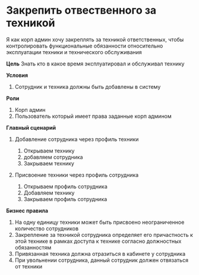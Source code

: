 # Закрепить отвественного за техникой

Я как корп админ хочу закреплять за техникой ответственных, чтобы контролировать функциональные обязанности относительно эксплуатации техники и технического обслуживания

**Цель**
Знать кто в какое время эксплуатировал и обслуживал технику

**Условия**
1.  Сотрудник и техника должны быть добавлены в систему

**Роли**
1.  Корп админ
2.  Пользователь который имеет права заданные корп админом

**Главный сценарий**
1.  Добавление сотрудника через профиль техники
	1.  Открываем технику
	2.  добавляем сотрудника
	3.  Закрываем технику

2.  Присвоение техники через профиль сотрудника
	1.  Открываем профиль сотрудника
	2.  Добавляем технику
	3.  Закрываем профиль сотрудника

**Бизнес правила**
1.  На одну единицу техники может быть присвоено неограниченное количество сотрудников
2.  Закрепление за техникой сотрудника определяет его причастность к этой технике в рамках доступа к технике согласно должностных обязанностям
3.  Привязанная техника должна отразиться в кабинете у сотрудника
4.  При увольнении сотрудника, данный сотрудник должен отвязаться от техники
